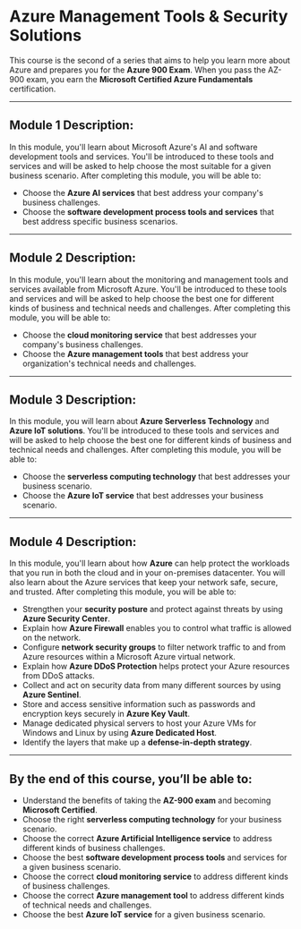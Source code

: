 # Azure Management Tools & Security Solutions

This course is the second of a series that aims to help you learn more about Azure and prepares you for the **Azure 900 Exam**. When you pass the AZ-900 exam, you earn the **Microsoft Certified Azure Fundamentals** certification.

---

## Module 1 Description:
In this module, you'll learn about Microsoft Azure's AI and software development tools and services. You'll be introduced to these tools and services and will be asked to help choose the most suitable for a given business scenario. After completing this module, you will be able to:

- Choose the **Azure AI services** that best address your company's business challenges.
- Choose the **software development process tools and services** that best address specific business scenarios.

---

## Module 2 Description:
In this module, you'll learn about the monitoring and management tools and services available from Microsoft Azure. You'll be introduced to these tools and services and will be asked to help choose the best one for different kinds of business and technical needs and challenges. After completing this module, you will be able to:

- Choose the **cloud monitoring service** that best addresses your company's business challenges.
- Choose the **Azure management tools** that best address your organization's technical needs and challenges.

---

## Module 3 Description:
In this module, you will learn about **Azure Serverless Technology** and **Azure IoT solutions**. You'll be introduced to these tools and services and will be asked to help choose the best one for different kinds of business and technical needs and challenges. After completing this module, you will be able to:

- Choose the **serverless computing technology** that best addresses your business scenario.
- Choose the **Azure IoT service** that best addresses your business scenario.

---

## Module 4 Description:
In this module, you'll learn about how **Azure** can help protect the workloads that you run in both the cloud and in your on-premises datacenter. You will also learn about the Azure services that keep your network safe, secure, and trusted. After completing this module, you will be able to:

- Strengthen your **security posture** and protect against threats by using **Azure Security Center**.
- Explain how **Azure Firewall** enables you to control what traffic is allowed on the network.
- Configure **network security groups** to filter network traffic to and from Azure resources within a Microsoft Azure virtual network.
- Explain how **Azure DDoS Protection** helps protect your Azure resources from DDoS attacks.
- Collect and act on security data from many different sources by using **Azure Sentinel**.
- Store and access sensitive information such as passwords and encryption keys securely in **Azure Key Vault**.
- Manage dedicated physical servers to host your Azure VMs for Windows and Linux by using **Azure Dedicated Host**.
- Identify the layers that make up a **defense-in-depth strategy**.

---

## By the end of this course, you’ll be able to:

- Understand the benefits of taking the **AZ-900 exam** and becoming **Microsoft Certified**.
- Choose the right **serverless computing technology** for your business scenario.
- Choose the correct **Azure Artificial Intelligence service** to address different kinds of business challenges.
- Choose the best **software development process tools** and services for a given business scenario.
- Choose the correct **cloud monitoring service** to address different kinds of business challenges.
- Choose the correct **Azure management tool** to address different kinds of technical needs and challenges.
- Choose the best **Azure IoT service** for a given business scenario.
